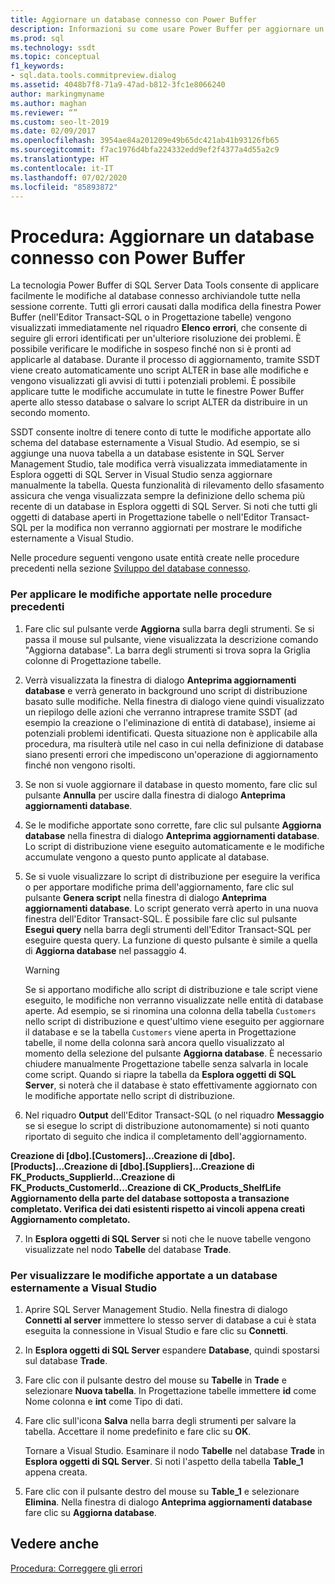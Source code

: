 ```yaml
---
title: Aggiornare un database connesso con Power Buffer
description: Informazioni su come usare Power Buffer per aggiornare un database. Scoprire come verificare le modifiche prima di applicarle e come salvare le modifiche in uno script per una distribuzione successiva.
ms.prod: sql
ms.technology: ssdt
ms.topic: conceptual
f1_keywords:
- sql.data.tools.commitpreview.dialog
ms.assetid: 4048b7f8-71a9-47ad-b812-3fc1e8066240
author: markingmyname
ms.author: maghan
ms.reviewer: “”
ms.custom: seo-lt-2019
ms.date: 02/09/2017
ms.openlocfilehash: 3954ae84a201209e49b65dc421ab41b93126fb65
ms.sourcegitcommit: f7ac1976d4bfa224332edd9ef2f4377a4d55a2c9
ms.translationtype: HT
ms.contentlocale: it-IT
ms.lasthandoff: 07/02/2020
ms.locfileid: "85893872"
---
```

# <a name="how-to-update-a-connected-database-with-power-buffer"></a>Procedura: Aggiornare un database connesso con Power Buffer

La tecnologia Power Buffer di SQL Server Data Tools consente di applicare facilmente le modifiche al database connesso archiviandole tutte nella sessione corrente. Tutti gli errori causati dalla modifica della finestra Power Buffer (nell'Editor Transact\-SQL o in Progettazione tabelle) vengono visualizzati immediatamente nel riquadro **Elenco errori**, che consente di seguire gli errori identificati per un'ulteriore risoluzione dei problemi. È possibile verificare le modifiche in sospeso finché non si è pronti ad applicarle al database. Durante il processo di aggiornamento, tramite SSDT viene creato automaticamente uno script ALTER in base alle modifiche e vengono visualizzati gli avvisi di tutti i potenziali problemi. È possibile applicare tutte le modifiche accumulate in tutte le finestre Power Buffer aperte allo stesso database o salvare lo script ALTER da distribuire in un secondo momento.  
  
SSDT consente inoltre di tenere conto di tutte le modifiche apportate allo schema del database esternamente a Visual Studio. Ad esempio, se si aggiunge una nuova tabella a un database esistente in SQL Server Management Studio, tale modifica verrà visualizzata immediatamente in Esplora oggetti di SQL Server in Visual Studio senza aggiornare manualmente la tabella. Questa funzionalità di rilevamento dello sfasamento assicura che venga visualizzata sempre la definizione dello schema più recente di un database in Esplora oggetti di SQL Server. Si noti che tutti gli oggetti di database aperti in Progettazione tabelle o nell'Editor Transact\-SQL per la modifica non verranno aggiornati per mostrare le modifiche esternamente a Visual Studio.  
  
Nelle procedure seguenti vengono usate entità create nelle procedure precedenti nella sezione [Sviluppo del database connesso](../ssdt/connected-database-development.md).  
  
### <a name="to-apply-the-changes-made-in-the-previous-procedures"></a>Per applicare le modifiche apportate nelle procedure precedenti  
  
1.  Fare clic sul pulsante verde **Aggiorna** sulla barra degli strumenti. Se si passa il mouse sul pulsante, viene visualizzata la descrizione comando "Aggiorna database". La barra degli strumenti si trova sopra la Griglia colonne di Progettazione tabelle.  
  
2.  Verrà visualizzata la finestra di dialogo **Anteprima aggiornamenti database** e verrà generato in background uno script di distribuzione basato sulle modifiche. Nella finestra di dialogo viene quindi visualizzato un riepilogo delle azioni che verranno intraprese tramite SSDT (ad esempio la creazione o l'eliminazione di entità di database), insieme ai potenziali problemi identificati. Questa situazione non è applicabile alla procedura, ma risulterà utile nel caso in cui nella definizione di database siano presenti errori che impediscono un'operazione di aggiornamento finché non vengono risolti.  
  
3.  Se non si vuole aggiornare il database in questo momento, fare clic sul pulsante **Annulla** per uscire dalla finestra di dialogo **Anteprima aggiornamenti database**.  
  
4.  Se le modifiche apportate sono corrette, fare clic sul pulsante **Aggiorna database** nella finestra di dialogo **Anteprima aggiornamenti database**. Lo script di distribuzione viene eseguito automaticamente e le modifiche accumulate vengono a questo punto applicate al database.  
  
5.  Se si vuole visualizzare lo script di distribuzione per eseguire la verifica o per apportare modifiche prima dell'aggiornamento, fare clic sul pulsante **Genera script** nella finestra di dialogo **Anteprima aggiornamenti database**. Lo script generato verrà aperto in una nuova finestra dell'Editor Transact\-SQL. È possibile fare clic sul pulsante **Esegui query** nella barra degli strumenti dell'Editor Transact\-SQL per eseguire questa query. La funzione di questo pulsante è simile a quella di **Aggiorna database** nel passaggio 4.  
  
    > [!WARNING]  
    > Se si apportano modifiche allo script di distribuzione e tale script viene eseguito, le modifiche non verranno visualizzate nelle entità di database aperte. Ad esempio, se si rinomina una colonna della tabella `Customers` nello script di distribuzione e quest'ultimo viene eseguito per aggiornare il database e se la tabella `Customers` viene aperta in Progettazione tabelle, il nome della colonna sarà ancora quello visualizzato al momento della selezione del pulsante **Aggiorna database**. È necessario chiudere manualmente Progettazione tabelle senza salvarla in locale come script. Quando si riapre la tabella da **Esplora oggetti di SQL Server**, si noterà che il database è stato effettivamente aggiornato con le modifiche apportate nello script di distribuzione.  
  
6.  Nel riquadro **Output** dell'Editor Transact\-SQL (o nel riquadro **Messaggio** se si esegue lo script di distribuzione autonomamente) si noti quanto riportato di seguito che indica il completamento dell'aggiornamento.  
  
**Creazione di [dbo].[Customers]...Creazione di [dbo].[Products]...Creazione di [dbo].[Suppliers]...Creazione di FK_Products_SupplierId...Creazione di FK_Products_CustomerId...Creazione di CK_Products_ShelfLife Aggiornamento della parte del database sottoposta a transazione completato. Verifica dei dati esistenti rispetto ai vincoli appena creati Aggiornamento completato.**  
  
7.  In **Esplora oggetti di SQL Server** si noti che le nuove tabelle vengono visualizzate nel nodo **Tabelle** del database **Trade**.  
  
### <a name="to-view-changes-made-to-a-database-outside-visual-studio"></a>Per visualizzare le modifiche apportate a un database esternamente a Visual Studio  
  
1.  Aprire SQL Server Management Studio. Nella finestra di dialogo **Connetti al server** immettere lo stesso server di database a cui è stata eseguita la connessione in Visual Studio e fare clic su **Connetti**.  
  
2.  In **Esplora oggetti di SQL Server** espandere **Database**, quindi spostarsi sul database **Trade**.  
  
3.  Fare clic con il pulsante destro del mouse su **Tabelle** in **Trade** e selezionare **Nuova tabella**. In Progettazione tabelle immettere **id** come Nome colonna e **int** come Tipo di dati.  
  
4.  Fare clic sull'icona **Salva** nella barra degli strumenti per salvare la tabella. Accettare il nome predefinito e fare clic su **OK**.  
  
    Tornare a Visual Studio. Esaminare il nodo **Tabelle** nel database **Trade** in **Esplora oggetti di SQL Server**. Si noti l'aspetto della tabella **Table_1** appena creata.  
  
5.  Fare clic con il pulsante destro del mouse su **Table_1** e selezionare **Elimina**. Nella finestra di dialogo **Anteprima aggiornamenti database** fare clic su **Aggiorna database**.  
  
## <a name="see-also"></a>Vedere anche  
[Procedura: Correggere gli errori](../ssdt/how-to-fix-errors.md)  
  
